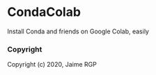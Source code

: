 # CondaColab

<!-- [//]: # (Badges)
[![GitHub Actions Build Status](https://github.com/REPLACE_WITH_OWNER_ACCOUNT/condacolab/workflows/CI/badge.svg)](https://github.com/jaimergp/condacolab/actions?query=workflow%3ACI) -->

Install Conda and friends on Google Colab, easily

### Copyright

Copyright (c) 2020, Jaime RGP
